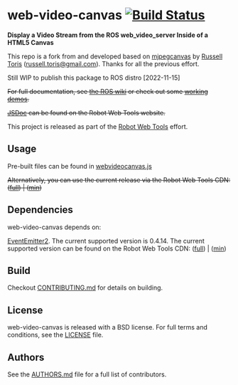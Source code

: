 # web-video-canvas [![Build Status](https://app.travis-ci.com/Techming/web-video-canvas.svg?branch=develop)](https://app.travis-ci.com/github/Techming/web-video-canvas)

**Display a Video Stream from the ROS web_video_server Inside of a HTML5 Canvas**

This repo is a fork from and developed based on [mjpegcanvas](https://github.com/rctoris/mjpegcanvasjs) by [Russell Toris](https://github.com/rctoris) (russell.toris@gmail.com). Thanks for all the previous effort.

Still WIP to publish this package to ROS distro [2022-11-15]

~~For full documentation, see [the ROS wiki](http://ros.org/wiki/mjpegcanvasjs) or check out some [working demos](http://robotwebtools.org/).~~

~~[JSDoc](http://robotwebtools.org/jsdoc/mjpegcanvasjs/current/) can be found on the Robot Web Tools website.~~

This project is released as part of the [Robot Web Tools](http://robotwebtools.org/) effort.

## Usage

Pre-built files can be found in [webvideocanvas.js](build/webvideocanvas.js)

~~Alternatively, you can use the current release via the Robot Web Tools CDN: ([full](http://cdn.robotwebtools.org/mjpegcanvasjs/current/mjpegcanvas.js)) | ([min](http://cdn.robotwebtools.org/mjpegcanvasjs/current/mjpegcanvas.min.js))~~

## Dependencies

web-video-canvas depends on:

[EventEmitter2](https://github.com/hij1nx/EventEmitter2). The current supported version is 0.4.14. The current supported version can be found on the Robot Web Tools CDN: ([full](http://cdn.robotwebtools.org/EventEmitter2/0.4.14/eventemitter2.js)) | ([min](http://cdn.robotwebtools.org/EventEmitter2/0.4.14/eventemitter2.min.js))

## Build

Checkout [CONTRIBUTING.md](CONTRIBUTING.md) for details on building.

## License

web-video-canvas is released with a BSD license. For full terms and conditions, see the [LICENSE](LICENSE) file.

## Authors

See the [AUTHORS.md](AUTHORS.md) file for a full list of contributors.
